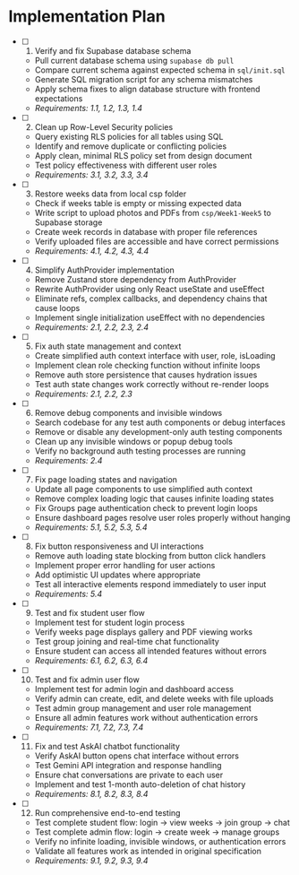 # Implementation Plan

- [ ] 1. Verify and fix Supabase database schema
  - Pull current database schema using `supabase db pull`
  - Compare current schema against expected schema in `sql/init.sql`
  - Generate SQL migration script for any schema mismatches
  - Apply schema fixes to align database structure with frontend expectations
  - _Requirements: 1.1, 1.2, 1.3, 1.4_

- [ ] 2. Clean up Row-Level Security policies
  - Query existing RLS policies for all tables using SQL
  - Identify and remove duplicate or conflicting policies
  - Apply clean, minimal RLS policy set from design document
  - Test policy effectiveness with different user roles
  - _Requirements: 3.1, 3.2, 3.3, 3.4_

- [ ] 3. Restore weeks data from local csp folder
  - Check if weeks table is empty or missing expected data
  - Write script to upload photos and PDFs from `csp/Week1-Week5` to Supabase storage
  - Create week records in database with proper file references
  - Verify uploaded files are accessible and have correct permissions
  - _Requirements: 4.1, 4.2, 4.3, 4.4_

- [ ] 4. Simplify AuthProvider implementation
  - Remove Zustand store dependency from AuthProvider
  - Rewrite AuthProvider using only React useState and useEffect
  - Eliminate refs, complex callbacks, and dependency chains that cause loops
  - Implement single initialization useEffect with no dependencies
  - _Requirements: 2.1, 2.2, 2.3, 2.4_

- [ ] 5. Fix auth state management and context
  - Create simplified auth context interface with user, role, isLoading
  - Implement clean role checking function without infinite loops
  - Remove auth store persistence that causes hydration issues
  - Test auth state changes work correctly without re-render loops
  - _Requirements: 2.1, 2.2, 2.3_

- [ ] 6. Remove debug components and invisible windows
  - Search codebase for any test auth components or debug interfaces
  - Remove or disable any development-only auth testing components
  - Clean up any invisible windows or popup debug tools
  - Verify no background auth testing processes are running
  - _Requirements: 2.4_

- [ ] 7. Fix page loading states and navigation
  - Update all page components to use simplified auth context
  - Remove complex loading logic that causes infinite loading states
  - Fix Groups page authentication check to prevent login loops
  - Ensure dashboard pages resolve user roles properly without hanging
  - _Requirements: 5.1, 5.2, 5.3, 5.4_

- [ ] 8. Fix button responsiveness and UI interactions
  - Remove auth loading state blocking from button click handlers
  - Implement proper error handling for user actions
  - Add optimistic UI updates where appropriate
  - Test all interactive elements respond immediately to user input
  - _Requirements: 5.4_

- [ ] 9. Test and fix student user flow
  - Implement test for student login process
  - Verify weeks page displays gallery and PDF viewing works
  - Test group joining and real-time chat functionality
  - Ensure student can access all intended features without errors
  - _Requirements: 6.1, 6.2, 6.3, 6.4_

- [ ] 10. Test and fix admin user flow
  - Implement test for admin login and dashboard access
  - Verify admin can create, edit, and delete weeks with file uploads
  - Test admin group management and user role management
  - Ensure all admin features work without authentication errors
  - _Requirements: 7.1, 7.2, 7.3, 7.4_

- [ ] 11. Fix and test AskAI chatbot functionality
  - Verify AskAI button opens chat interface without errors
  - Test Gemini API integration and response handling
  - Ensure chat conversations are private to each user
  - Implement and test 1-month auto-deletion of chat history
  - _Requirements: 8.1, 8.2, 8.3, 8.4_

- [ ] 12. Run comprehensive end-to-end testing
  - Test complete student flow: login → view weeks → join group → chat
  - Test complete admin flow: login → create week → manage groups
  - Verify no infinite loading, invisible windows, or authentication errors
  - Validate all features work as intended in original specification
  - _Requirements: 9.1, 9.2, 9.3, 9.4_